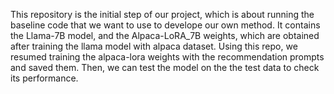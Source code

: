 This repository is the initial step of our project, which is about running the baseline code that we want to use to develope our own method. It contains the Llama-7B model, and the Alpaca-LoRA_7B weights, which are obtained after training the llama model with alpaca dataset.
Using this repo, we resumed training the alpaca-lora weights with the recommendation prompts and saved them. Then, we can test the model on the the test data to check its performance.
